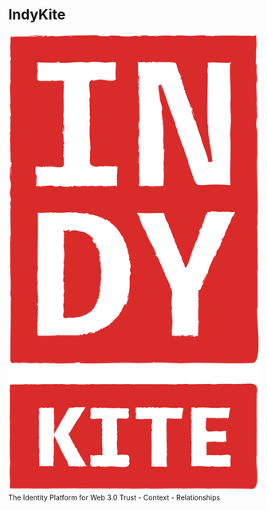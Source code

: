 # IndyKite

<img src="../assets/IndyKITE_Rough_red.png">
The Identity Platform for Web 3.0
Trust - Context - Relationships


